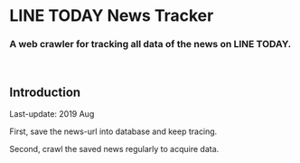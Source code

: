# LINE TODAY News Tracker
### A web crawler for tracking all data of the news on LINE TODAY.

<br>

## Introduction
Last-update: 2019 Aug

First, save the news-url into database and keep tracing.

Second, crawl the saved news regularly to acquire data. 